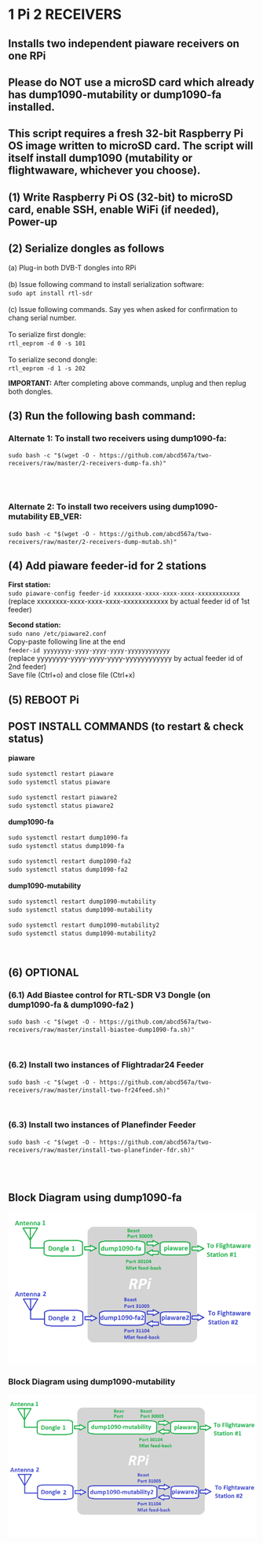 # 1 Pi 2 RECEIVERS 

## Installs two independent piaware receivers on one RPi </br>

## Please do NOT use a microSD card which already has dump1090-mutability or dump1090-fa installed. 
## This script requires a fresh 32-bit Raspberry Pi OS image written to microSD card. The script will itself install dump1090 (mutability or flightwaware, whichever you choose). </br>

## (1) Write Raspberry Pi OS (32-bit) to microSD card, enable SSH, enable WiFi (if needed), Power-up </br>
## (2) Serialize dongles as follows </br>
(a) Plug-in both DVB-T dongles into RPi </br></br>
(b) Issue following command to install serialization software: </br>
`sudo apt install rtl-sdr` </br></br>
(c) Issue following commands. Say yes when asked for confirmation to chang serial number. </br></br>
To serialize first dongle: </br>
`rtl_eeprom -d 0 -s 101` </br></br>
To serialize second dongle: </br>
`rtl_eeprom -d 1 -s 202` </br>

**IMPORTANT:** After completing above commands, unplug and then replug both dongles. </br>
## (3) Run the following  bash command: </br>

### Alternate 1: To install two receivers using dump1090-fa: </br>
```
sudo bash -c "$(wget -O - https://github.com/abcd567a/two-receivers/raw/master/2-receivers-dump-fa.sh)"  
``` 
</br></br>
### Alternate 2: To install two receivers using dump1090-mutability EB_VER: </br>
```
sudo bash -c "$(wget -O - https://github.com/abcd567a/two-receivers/raw/master/2-receivers-dump-mutab.sh)"  
``` 

## (4) Add piaware feeder-id for 2 stations </br>
**First station:**  </br>
`sudo piaware-config feeder-id xxxxxxxx-xxxx-xxxx-xxxx-xxxxxxxxxxxx` </br>
(replace xxxxxxxx-xxxx-xxxx-xxxx-xxxxxxxxxxxx by actual feeder id of 1st feeder) </br>

**Second station:** </br>
`sudo nano /etc/piaware2.conf` </br>
Copy-paste following line at the end </br>
`feeder-id yyyyyyyy-yyyy-yyyy-yyyy-yyyyyyyyyyyy` </br>
(replace yyyyyyyy-yyyy-yyyy-yyyy-yyyyyyyyyyyy by actual feeder id of 2nd feeder) </br>
Save file (Ctrl+o) and close file (Ctrl+x) </br>
## (5) REBOOT Pi </br>

## POST INSTALL COMMANDS (to restart & check status) </br>
**piaware** </br>

`sudo systemctl restart piaware ` </br>
`sudo systemctl status piaware ` </br>

`sudo systemctl restart piaware2 ` </br>
`sudo systemctl status piaware2 ` </br></br>
**dump1090-fa** </br>

`sudo systemctl restart dump1090-fa ` </br>
`sudo systemctl status dump1090-fa ` </br>

`sudo systemctl restart dump1090-fa2 ` </br>
`sudo systemctl status dump1090-fa2 ` </br></br>
**dump1090-mutability** </br>

`sudo systemctl restart dump1090-mutability ` </br>
`sudo systemctl status dump1090-mutability ` </br>

`sudo systemctl restart dump1090-mutability2 ` </br>
`sudo systemctl status dump1090-mutability2 ` </br>

</br>

## (6) OPTIONAL
### (6.1) Add Biastee control for RTL-SDR V3 Dongle (on dump1090-fa & dump1090-fa2 )
```
sudo bash -c "$(wget -O - https://github.com/abcd567a/two-receivers/raw/master/install-biastee-dump1090-fa.sh)"  
```


</br>

### (6.2) Install two instances of Flightradar24 Feeder 
```
sudo bash -c "$(wget -O - https://github.com/abcd567a/two-receivers/raw/master/install-two-fr24feed.sh)"  
```

</br>

### (6.3) Install two instances of Planefinder Feeder 
```
sudo bash -c "$(wget -O - https://github.com/abcd567a/two-receivers/raw/master/install-two-planefinder-fdr.sh)"  
```

</br></br>

## Block Diagram using dump1090-fa
![dump1090-fa](https://raw.githubusercontent.com/abcd567a/two-receivers/master/images/1-Pi-2-Receivers-c.png)

### Block Diagram using dump1090-mutability
![dump1090-mutability](https://raw.githubusercontent.com/abcd567a/two-receivers/master/images/1-Pi-2-Receivers-d.png)

</br></br>

